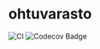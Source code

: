# ohtuvarasto

![CI](https://github.com/erarexhepi/ohtuvarasto/workflows/CI/badge.svg)
![Codecov Badge](https://codecov.io/gh/erarexhepi/ohtuvarasto/branch/main/graph/badge.svg)

